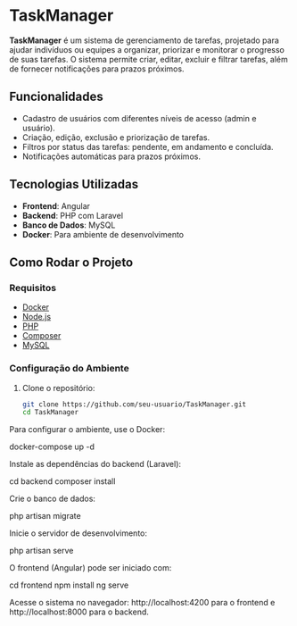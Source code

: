 # TaskManager

**TaskManager** é um sistema de gerenciamento de tarefas, projetado para ajudar indivíduos ou equipes a organizar, priorizar e monitorar o progresso de suas tarefas. O sistema permite criar, editar, excluir e filtrar tarefas, além de fornecer notificações para prazos próximos.

## Funcionalidades

- Cadastro de usuários com diferentes níveis de acesso (admin e usuário).
- Criação, edição, exclusão e priorização de tarefas.
- Filtros por status das tarefas: pendente, em andamento e concluída.
- Notificações automáticas para prazos próximos.

## Tecnologias Utilizadas

- **Frontend**: Angular
- **Backend**: PHP com Laravel
- **Banco de Dados**: MySQL
- **Docker**: Para ambiente de desenvolvimento

## Como Rodar o Projeto

### Requisitos

- [Docker](https://www.docker.com/)
- [Node.js](https://nodejs.org/)
- [PHP](https://www.php.net/)
- [Composer](https://getcomposer.org/)
- [MySQL](https://www.mysql.com/)

### Configuração do Ambiente

1. Clone o repositório:

   ```bash
   git clone https://github.com/seu-usuario/TaskManager.git
   cd TaskManager
Para configurar o ambiente, use o Docker:

docker-compose up -d

Instale as dependências do backend (Laravel):

cd backend
composer install

Crie o banco de dados:

php artisan migrate

Inicie o servidor de desenvolvimento:

php artisan serve

O frontend (Angular) pode ser iniciado com:

cd frontend
npm install
ng serve

Acesse o sistema no navegador: http://localhost:4200 para o frontend e http://localhost:8000 para o backend.